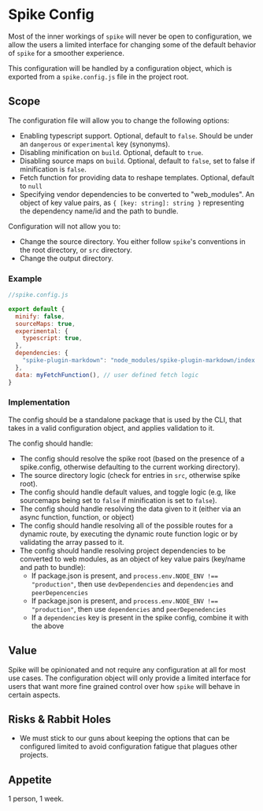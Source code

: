 # Spike Config

Most of the inner workings of `spike` will never be open to configuration, we
allow the users a limited interface for changing some of the default behavior of
`spike` for a smoother experience.

This configuration will be handled by a configuration object, which is exported
from a `spike.config.js` file in the project root.

## Scope

The configuration file will allow you to change the following options:

- Enabling typescript support. Optional, default to `false`. Should be under an `dangerous` or `experimental` key (synonyms).
- Disabling minification on `build`. Optional, default to `true`.
- Disabling source maps on `build`. Optional, default to `false`, set to false if minification is `false`.
- Fetch function for providing data to reshape templates. Optional, default to
    `null`
- Specifying vendor dependencies to be converted to "web_modules". An object of key value pairs, as `{ [key: string]: string }` representing the dependency name/id and the path to bundle.

Configuration will not allow you to:

- Change the source directory. You either follow `spike`'s conventions in the root directory, or `src` directory.
- Change the output directory.

### Example
```js
//spike.config.js

export default {
  minify: false,
  sourceMaps: true,
  experimental: {
    typescript: true,
  },
  dependencies: {
    "spike-plugin-markdown": "node_modules/spike-plugin-markdown/index.JS"
  },
  data: myFetchFunction(), // user defined fetch logic
}
```

### Implementation

The config should be a standalone package that is used by the CLI, that takes in a valid configuration object, and applies validation to it.

The config should handle:

- The config should resolve the spike root (based on the presence of a spike.config, otherwise defaulting to the current working directory).
- The source directory logic (check for entries in `src`, otherwise spike root).
- The config should handle default values, and toggle logic (e.g, like sourcemaps being set to `false` if minification is set to `false`).
- The config should handle resolving the data given to it (either via an async function, function, or object)
- The config should handle resolving all of the possible routes for a dynamic route, by executing the dynamic route function logic or by validating the array passed to it.
- The config should handle resolving project dependencies to be converted to web modules, as an object of key value pairs (key/name and path to bundle):
  - If package.json is present, and `process.env.NODE_ENV !== "production"`, then use `devDependencies` and `dependencies` and `peerDepencencies`
  - If package.json is present, and `process.env.NODE_ENV !== "production"`, then use `dependencies` and `peerDepenedencies`
  - If a `dependencies` key is present in the spike config, combine it with the above

## Value

Spike will be opinionated and not require any configuration at all for most use
cases. The configuration object will only provide a limited interface for users
that want more fine grained control over how `spike` will behave in certain aspects.

## Risks & Rabbit Holes

- We must stick to our guns about keeping the options that can be configured
    limited to avoid configuration fatigue that plagues other projects.

## Appetite

1 person, 1 week.
